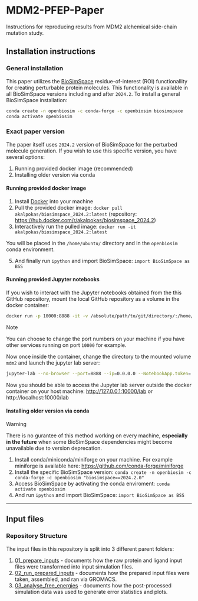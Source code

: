 # MDM2-PFEP-Paper

Instructions for reproducing results from MDM2 alchemical side-chain mutation study.

## Installation instructions

### General installation

This paper utilizes the [BioSimSpace](https://biosimspace.openbiosim.org/) residue-of-interest (ROI) functionallity for creating perturbable protein molecules. This functionality is available in all BioSimSpace versions including and after `2024.2`. To install a general BioSimSpace installation:

```bash
conda create -n openbiosim -c conda-forge -c openbiosim biosimspace
conda activate openbiosim
```

### Exact paper version

The paper itself uses `2024.2` version of BioSimSpace for the perturbed molecule generation. If you wish to use this specific version, you have several options:

1. Running provided docker image (recommended)
2. Installing older version via conda

#### Running provided docker image

1. Install [Docker](https://www.docker.com/) into your machine
2. Pull the provided docker image: `docker pull akalpokas/biosimspace_2024.2:latest` (repository: https://hub.docker.com/r/akalpokas/biosimspace_2024.2)
3. Interactively run the pulled image: `docker run -it akalpokas/biosimspace_2024.2:latest`

You will be placed in the `/home/ubuntu/` directory and in the `openbiosim` conda environment. 

5. And finally run `ipython` and import BioSimSpace: `import BioSimSpace as BSS`

#### Running provided Jupyter notebooks

If you wish to interact with the Jupyter notebooks obtained from the this GitHub repository, mount the local GitHub repository as a volume in the docker container:
```bash
docker run -p 10000:8888 -it -v /absolute/path/to/git/directory/:/home/ubuntu/mdm2 akalpokas/biosimspace_2024.2:latest
```

> [!NOTE]
> You can choose to change the port numbers on your machine if you have other services running on port `10000` for example.

Now once inside the container, change the directory to the mounted volume `mdm2` and launch the jupyter lab server:
```bash
jupyter-lab --no-browser --port=8888 --ip=0.0.0.0 --NotebookApp.token='' --NotebookApp.password=''
```

Now you should be able to access the Jupyter lab server outside the docker container on your host machine:
http://127.0.0.1:10000/lab
or
http://localhost:10000/lab


#### Installing older version via conda

> [!WARNING]
> There is no gurantee of this method working on every machine, **especially in the future** when some BioSimSpace dependencies might become unavailable due to version deprecation.

1. Install conda/miniconda/miniforge on your machine. For example miniforge is available here: https://github.com/conda-forge/miniforge
2. Install the specific BioSimSpace version: `conda create -n openbiosim -c conda-forge -c openbiosim "biosimspace==2024.2.0"`
3. Access BioSimSpace by activating the conda enviroment: `conda activate openbiosim`
4. And run `ipython` and import BioSimSpace: `import BioSimSpace as BSS`
___

## Input files

### Repository Structure

The input files in this repository is split into 3 different parent folders:
1. [01_prepare_inputs](01_prepare_inputs/) - documents how the raw protein and ligand input files were transformed into input simulation files.
2. [02_run_prepared_inputs](02_run_prepared_inputs/) - documents how the prepared input files were taken, assembled, and ran via GROMACS.
3. [03_analyse_free_energies](03_analyse_free_energies/) - documents how the post-processed simulation data was used to generate error statistics and plots.